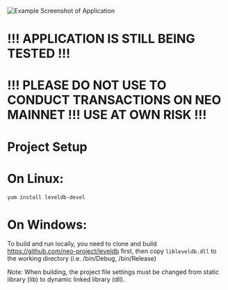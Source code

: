 ![Example Screenshot of Application](https://raw.githubusercontent.com/jlgaffney/neo-gui-wpf/master/blobs/example_screenshot.png)

!!! APPLICATION IS STILL BEING TESTED !!!
=========================================
!!! PLEASE DO NOT USE TO CONDUCT TRANSACTIONS ON NEO MAINNET !!! USE AT OWN RISK !!!
====================================================================================

Project Setup
=============

On Linux:
=========
`yum install leveldb-devel`

On Windows:
===========

To build and run locally, you need to clone and build https://github.com/neo-project/leveldb first, 
then copy `libleveldb.dll` to the working directory (i.e. /bin/Debug, /bin/Release)

Note: When building, the project file settings must be changed from static library (lib) to dynamic linked library (dll).
